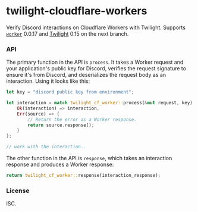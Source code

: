 # twilight-cloudflare-workers

Verify Discord interactions on Cloudflare Workers with Twilight. Supports
[`worker`] 0.0.17 and [Twilight] 0.15 on the next branch.

### API

The primary function in the API is `process`. It takes a Worker request and
your application's public key for Discord, verifies the request signature to
ensure it's from Discord, and deserializes the  request body as an interaction.
Using it looks like this:

```rust
let key = "discord public key from environment";

let interaction = match twilight_cf_worker::process(&mut request, key) {
    Ok(interaction) => interaction,
    Err(source) => {
        // Return the error as a Worker response.
        return source.response();
    }
};

// work with the interaction..
```

The other function in the API is `response`, which takes an interaction response
and produces a Worker response:

```rust
return twilight_cf_worker::response(interaction_response);
```

### License

ISC.

[Twilight]: https://twilight.rs
[`worker`]: https://crates.io/crates/worker
